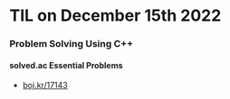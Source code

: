 # **TIL on December 15th 2022**
### Problem Solving Using C++
#### solved.ac Essential Problems
- [boj.kr/17143](../../../Problem%20Solving/boj/solvedac/17143-12-15-2022.cpp)